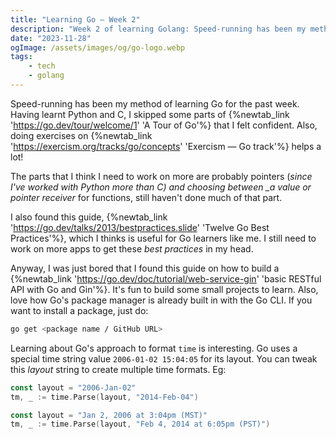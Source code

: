 ```yaml
---
title: "Learning Go — Week 2"
description: "Week 2 of learning Golang: Speed-running has been my method of learning Go for the past week. Having learnt Python and C, I skipped some parts of A Tour of Go that I felt confident"
date: "2023-11-28"
ogImage: /assets/images/og/go-logo.webp
tags:
    - tech
    - golang
---
```


Speed-running has been my method of learning Go for the past week. Having learnt Python and C, I skipped some parts of {%newtab_link 'https://go.dev/tour/welcome/1' 'A Tour of Go'%} that I felt confident. Also, doing exercises on {%newtab_link 'https://exercism.org/tracks/go/concepts' 'Exercism — Go track'%} helps a lot!

The parts that I think I need to work on more are probably pointers (_since I've worked with Python more than C) and choosing between \_a value or pointer receiver_ for functions, still haven't done much of that part.

I also found this guide, {%newtab_link 'https://go.dev/talks/2013/bestpractices.slide' 'Twelve Go Best Practices'%}, which I thinks is useful for Go learners like me. I still need to work on more apps to get these _best practices_ in my head.

Anyway, I was just bored that I found this guide on how to build a {%newtab_link 'https://go.dev/doc/tutorial/web-service-gin' 'basic RESTful API with Go and Gin'%}. It's fun to build some small projects to learn. Also, love how Go's package manager is already built in with the Go CLI. If you want to install a package, just do:

```bash
go get <package name / GitHub URL>
```

Learning about Go's approach to format `time` is interesting. Go uses a special time string value `2006-01-02 15:04:05` for its layout. You can tweak this _layout_ string to create multiple time formats. Eg:

```go
const layout = "2006-Jan-02"
tm, _ := time.Parse(layout, "2014-Feb-04")

const layout = "Jan 2, 2006 at 3:04pm (MST)"
tm, _ := time.Parse(layout, "Feb 4, 2014 at 6:05pm (PST)")
```
